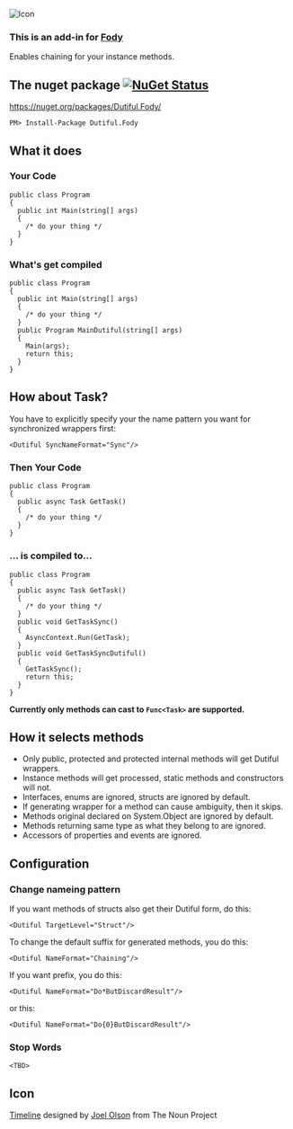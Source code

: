 ![Icon](https://raw.githubusercontent.com/Licshee/Dutiful.Fody/master/Timeline.png)

### This is an add-in for [Fody](https://github.com/Fody/Fody/) 

Enables chaining for your instance methods.

## The nuget package  [![NuGet Status](http://img.shields.io/nuget/v/Dutiful.Fody.svg?style=flat)](https://www.nuget.org/packages/Dutiful.Fody/)

https://nuget.org/packages/Dutiful.Fody/

    PM> Install-Package Dutiful.Fody

## What it does

### Your Code

    public class Program
    {
      public int Main(string[] args)
      {
        /* do your thing */
      }
    }

### What's get compiled

    public class Program
    {
      public int Main(string[] args)
      {
        /* do your thing */
      }
      public Program MainDutiful(string[] args)
      {
        Main(args);
        return this;
      }
    }

## How about Task?

You have to explicitly specify your the name pattern you want for synchronized wrappers first:

    <Dutiful SyncNameFormat="Sync"/>

### Then Your Code

    public class Program
    {
      public async Task GetTask()
      {
        /* do your thing */
      }
    }

### ... is compiled to...

    public class Program
    {
      public async Task GetTask()
      {
        /* do your thing */
      }
      public void GetTaskSync()
      {
        AsyncContext.Run(GetTask);
      }
      public void GetTaskSyncDutiful()
      {
        GetTaskSync();
        return this;
      }
    }
    
**Currently only methods can cast to `Func<Task>` are supported.**

## How it selects methods

* Only public, protected and protected internal methods will get Dutiful wrappers.
* Instance methods will get processed, static methods and constructors will not.
* Interfaces, enums are ignored, structs are ignored by default.
* If generating wrapper for a method can cause ambiguity, then it skips.
* Methods original declared on System.Object are ignored by default.
* Methods returning same type as what they belong to are ignored.
* Accessors of properties and events are ignored.

## Configuration

### Change nameing pattern

If you want methods of structs also get their Dutiful form, do this:

    <Dutiful TargetLevel="Struct"/>

To change the default suffix for generated methods, you do this:

    <Dutiful NameFormat="Chaining"/>

If you want prefix, you do this:

    <Dutiful NameFormat="Do*ButDiscardResult"/>

or this:

    <Dutiful NameFormat="Do{0}ButDiscardResult"/>

### Stop Words

`<TBD>`

## Icon

<a href="https://thenounproject.com/term/timeline/214157/" target="_blank">Timeline</a> designed by <a href="https://thenounproject.com/olsjoe" target="_blank">Joel Olson</a> from The Noun Project

